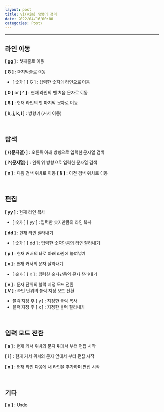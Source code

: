 ```yaml
---
layout: post
title: vi(vim) 명령어 정리
date: 2022/04/16/00:00
categories: Posts
---
```

  
- - -

## 라인 이동

**[ gg ]** : 첫째줄로 이동  

**[ G ]** : 마지막줄로 이동  

- [ 숫자 ] [ G ] : 입력한 숫자의 라인으로 이동

**[ 0 ]** or **[ ^ ]** : 현재 라인의 맨 처음 문자로 이동

**[ $ ]** : 현재 라인의 맨 마지막 문자로 이동

**[ h, j, k, l ]** : 방향키 (커서 이동)

&nbsp;

## 탐색

**[ /{문자열} ]** : 오른쪽 아래 방향으로 입력한 문자열 검색

**[ ?{문자열} ]** : 왼쪽 위 방향으로 입력한 문자열 검색

**[ n ]** : 다음 검색 위치로 이동
**[ N ]** : 이전 검색 위치로 이동

&nbsp;

## 편집

**[ yy ]** : 현재 라인 복사

- [ 숫자 ] [ yy ] : 입력한 숫자만큼의 라인 복사

**[ dd ]** : 현재 라인 잘라내기

- [ 숫자 ] [ dd ] : 입력한 숫자만큼의 라인 잘라내기

**[ p ]** : 현재 커서의 바로 아래 라인에 붙여넣기

**[ x ]** : 현재 커서의 문자 잘라내기

- [ 숫자 ] [ x ] : 입력한 숫자만큼의 문자 잘라내기

**[ v ]** : 문자 단위의 블럭 지정 모드 전환  
**[ V ]** : 라인 단위의 블럭 지정 모드 전환

- 블럭 지정 후 [ y ] : 지정한 블럭 복사
- 블럭 지정 후 [ x ] : 지정한 블럭 잘라내기

&nbsp;

## 입력 모드 전환

**[ a ]** : 현재 커서 위치의 문자 뒤에서 부터 편집 시작

**[ i ]** : 현재 커서 위치의 문자 앞에서 부터 편집 시작

**[ o ]** : 현재 라인 다음에 새 라인을 추가하며 편집 시작

&nbsp;

## 기타

**[ u ]** : Undo
